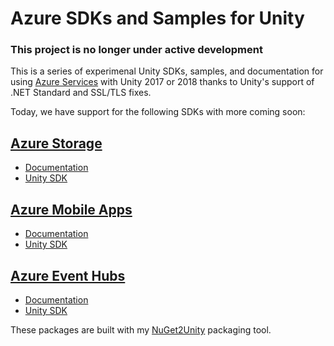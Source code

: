 # Azure SDKs and Samples for Unity

### This project is no longer under active development

This is a series of experimenal Unity SDKs, samples, and documentation for using [Azure Services](https://aka.ms/azfreegamedev) with Unity 2017 or 2018 thanks to Unity's support of .NET Standard and SSL/TLS fixes.

Today, we have support for the following SDKs with more coming soon:

## [Azure Storage](https://aka.ms/azstoragedocsgamedev)

* [Documentation](https://aka.ms/azstoragegamedev)
* [Unity SDK](https://aka.ms/azstorage-unitysdk)

## [Azure Mobile Apps](https://aka.ms/azmobileappsdocsgamedev)

* [Documentation](https://aka.ms/azmobileappsgamedev)
* [Unity SDK](https://aka.ms/azmobile-unitysdk)

## [Azure Event Hubs](https://aka.ms/azeventhubsdocsgamedev)

* [Documentation](https://aka.ms/azeventhubsgamedev)
* [Unity SDK](https://aka.ms/azeventhubs-unitysdk)

These packages are built with my [NuGet2Unity](https://github.com/BrianPeek/NuGet2Unity) packaging tool.
